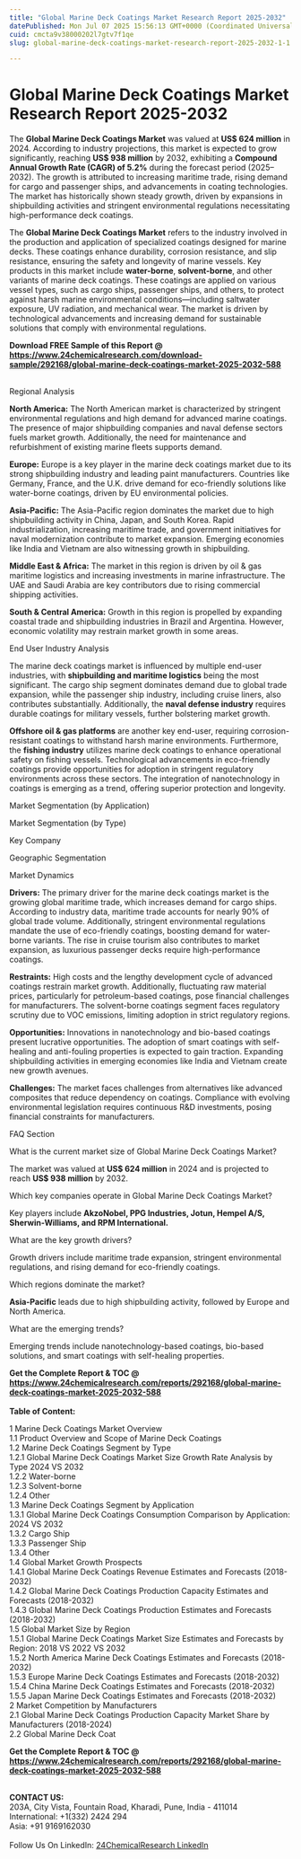 ```yaml
---
title: "Global Marine Deck Coatings Market Research Report 2025-2032"
datePublished: Mon Jul 07 2025 15:56:13 GMT+0000 (Coordinated Universal Time)
cuid: cmcta9v38000202l7gtv7f1qe
slug: global-marine-deck-coatings-market-research-report-2025-2032-1-1

---
```


# Global Marine Deck Coatings Market Research Report 2025-2032

<p>The <strong>Global Marine Deck Coatings Market</strong> was valued at <strong>US$ 624 million</strong> in 2024. According to industry projections, this market is expected to grow significantly, reaching <strong>US$ 938 million</strong> by 2032, exhibiting a <strong>Compound Annual Growth Rate (CAGR) of 5.2%</strong> during the forecast period (2025–2032). The growth is attributed to increasing maritime trade, rising demand for cargo and passenger ships, and advancements in coating technologies. The market has historically shown steady growth, driven by expansions in shipbuilding activities and stringent environmental regulations necessitating high-performance deck coatings.</p><p>
</p><p>The <strong>Global Marine Deck Coatings Market</strong> refers to the industry involved in the production and application of specialized coatings designed for marine decks. These coatings enhance durability, corrosion resistance, and slip resistance, ensuring the safety and longevity of marine vessels. Key products in this market include <strong>water-borne</strong>, <strong>solvent-borne</strong>, and other variants of marine deck coatings. These coatings are applied on various vessel types, such as cargo ships, passenger ships, and others, to protect against harsh marine environmental conditions—including saltwater exposure, UV radiation, and mechanical wear. The market is driven by technological advancements and increasing demand for sustainable solutions that comply with environmental regulations.</p><div><b>Download FREE Sample of this Report @ 
            <a href="https://www.24chemicalresearch.com/download-sample/292168/global-marine-deck-coatings-market-2025-2032-588">
            https://www.24chemicalresearch.com/download-sample/292168/global-marine-deck-coatings-market-2025-2032-588</a></b></div><br><p>
Regional Analysis</p><p>
</p><p><strong>North America:</strong> The North American market is characterized by stringent environmental regulations and high demand for advanced marine coatings. The presence of major shipbuilding companies and naval defense sectors fuels market growth. Additionally, the need for maintenance and refurbishment of existing marine fleets supports demand.</p><p>
</p><p><strong>Europe:</strong> Europe is a key player in the marine deck coatings market due to its strong shipbuilding industry and leading paint manufacturers. Countries like Germany, France, and the U.K. drive demand for eco-friendly solutions like water-borne coatings, driven by EU environmental policies.</p><p>
</p><p><strong>Asia-Pacific:</strong> The Asia-Pacific region dominates the market due to high shipbuilding activity in China, Japan, and South Korea. Rapid industrialization, increasing maritime trade, and government initiatives for naval modernization contribute to market expansion. Emerging economies like India and Vietnam are also witnessing growth in shipbuilding.</p><p>
</p><p><strong>Middle East &amp; Africa:</strong> The market in this region is driven by oil &amp; gas maritime logistics and increasing investments in marine infrastructure. The UAE and Saudi Arabia are key contributors due to rising commercial shipping activities.</p><p>
</p><p><strong>South &amp; Central America:</strong> Growth in this region is propelled by expanding coastal trade and shipbuilding industries in Brazil and Argentina. However, economic volatility may restrain market growth in some areas.</p><p>
End User Industry Analysis</p><p>
</p><p>The marine deck coatings market is influenced by multiple end-user industries, with <strong>shipbuilding and maritime logistics</strong> being the most significant. The cargo ship segment dominates demand due to global trade expansion, while the passenger ship industry, including cruise liners, also contributes substantially. Additionally, the <strong>naval defense industry</strong> requires durable coatings for military vessels, further bolstering market growth.</p><p>
</p><p><strong>Offshore oil &amp; gas platforms</strong> are another key end-user, requiring corrosion-resistant coatings to withstand harsh marine environments. Furthermore, the <strong>fishing industry</strong> utilizes marine deck coatings to enhance operational safety on fishing vessels. Technological advancements in eco-friendly coatings provide opportunities for adoption in stringent regulatory environments across these sectors. The integration of nanotechnology in coatings is emerging as a trend, offering superior protection and longevity.</p><p>
Market Segmentation (by Application)</p><p>
</p><p>
Market Segmentation (by Type)</p><p>
</p><p>
Key Company</p><p>
</p><p>
Geographic Segmentation</p><p>
</p><p>
Market Dynamics</p><p>
</p><p><strong>Drivers:</strong> The primary driver for the marine deck coatings market is the growing global maritime trade, which increases demand for cargo ships. According to industry data, maritime trade accounts for nearly 90% of global trade volume. Additionally, stringent environmental regulations mandate the use of eco-friendly coatings, boosting demand for water-borne variants. The rise in cruise tourism also contributes to market expansion, as luxurious passenger decks require high-performance coatings.</p><p>
</p><p><strong>Restraints:</strong> High costs and the lengthy development cycle of advanced coatings restrain market growth. Additionally, fluctuating raw material prices, particularly for petroleum-based coatings, pose financial challenges for manufacturers. The solvent-borne coatings segment faces regulatory scrutiny due to VOC emissions, limiting adoption in strict regulatory regions.</p><p>
</p><p><strong>Opportunities:</strong> Innovations in nanotechnology and bio-based coatings present lucrative opportunities. The adoption of smart coatings with self-healing and anti-fouling properties is expected to gain traction. Expanding shipbuilding activities in emerging economies like India and Vietnam create new growth avenues.</p><p>
</p><p><strong>Challenges:</strong> The market faces challenges from alternatives like advanced composites that reduce dependency on coatings. Compliance with evolving environmental legislation requires continuous R&amp;D investments, posing financial constraints for manufacturers.</p><p>
FAQ Section</p><p>
What is the current market size of Global Marine Deck Coatings Market?</p><p>
</p><p>The market was valued at <strong>US$ 624 million</strong> in 2024 and is projected to reach <strong>US$ 938 million</strong> by 2032.</p><p>
Which key companies operate in Global Marine Deck Coatings Market?</p><p>
</p><p>Key players include <strong>AkzoNobel, PPG Industries, Jotun, Hempel A/S, Sherwin-Williams, and RPM International.</strong></p><p>
What are the key growth drivers?</p><p>
</p><p>Growth drivers include maritime trade expansion, stringent environmental regulations, and rising demand for eco-friendly coatings.</p><p>
Which regions dominate the market?</p><p>
</p><p><strong>Asia-Pacific</strong> leads due to high shipbuilding activity, followed by Europe and North America.</p><p>
What are the emerging trends?</p><p>
</p><p>Emerging trends include nanotechnology-based coatings, bio-based solutions, and smart coatings with self-healing properties.</p>

<div><b>Get the Complete Report & TOC @ 
            <a href="https://www.24chemicalresearch.com/reports/292168/global-marine-deck-coatings-market-2025-2032-588">
            https://www.24chemicalresearch.com/reports/292168/global-marine-deck-coatings-market-2025-2032-588</a></b></div><br>
            <b>Table of Content:</b><p>1 Marine Deck Coatings Market Overview<br />
    1.1 Product Overview and Scope of Marine Deck Coatings<br />
    1.2 Marine Deck Coatings Segment by Type<br />
        1.2.1 Global Marine Deck Coatings Market Size Growth Rate Analysis by Type 2024 VS 2032<br />
        1.2.2 Water-borne<br />
        1.2.3 Solvent-borne<br />
        1.2.4 Other<br />
    1.3 Marine Deck Coatings Segment by Application<br />
        1.3.1 Global Marine Deck Coatings Consumption Comparison by Application: 2024 VS 2032<br />
        1.3.2 Cargo Ship<br />
        1.3.3 Passenger Ship<br />
        1.3.4 Other<br />
    1.4 Global Market Growth Prospects<br />
        1.4.1 Global Marine Deck Coatings Revenue Estimates and Forecasts (2018-2032)<br />
        1.4.2 Global Marine Deck Coatings Production Capacity Estimates and Forecasts (2018-2032)<br />
        1.4.3 Global Marine Deck Coatings Production Estimates and Forecasts (2018-2032)<br />
    1.5 Global Market Size by Region<br />
        1.5.1 Global Marine Deck Coatings Market Size Estimates and Forecasts by Region: 2018 VS 2022 VS 2032<br />
        1.5.2 North America Marine Deck Coatings Estimates and Forecasts (2018-2032)<br />
        1.5.3 Europe Marine Deck Coatings Estimates and Forecasts (2018-2032)<br />
        1.5.4 China Marine Deck Coatings Estimates and Forecasts (2018-2032)<br />
        1.5.5 Japan Marine Deck Coatings Estimates and Forecasts (2018-2032)<br />
2 Market Competition by Manufacturers<br />
    2.1 Global Marine Deck Coatings Production Capacity Market Share by Manufacturers (2018-2024)<br />
    2.2 Global Marine Deck Coat</p>

<div><b>Get the Complete Report & TOC @ 
            <a href="https://www.24chemicalresearch.com/reports/292168/global-marine-deck-coatings-market-2025-2032-588">
            https://www.24chemicalresearch.com/reports/292168/global-marine-deck-coatings-market-2025-2032-588</a></b></div><br>

<b>CONTACT US:</b><br>
            203A, City Vista, Fountain Road, Kharadi, Pune, India - 411014<br>
            International: +1(332) 2424 294<br>
            Asia: +91 9169162030 <br><br>
            Follow Us On LinkedIn: <a href="https://www.linkedin.com/company/24chemicalresearch/">24ChemicalResearch LinkedIn</a>